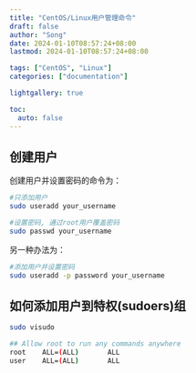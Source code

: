 ```yaml
---
title: "CentOS/Linux用户管理命令"
draft: false
author: "Song"
date: 2024-01-10T08:57:24+08:00
lastmod: 2024-01-10T08:57:24+08:00

tags: ["CentOS", "Linux"]
categories: ["documentation"]

lightgallery: true

toc:
  auto: false
---
```

## 创建用户

创建用户并设置密码的命令为：

```bash
#只添加用户
sudo useradd your_username

#设置密码, 通过root用户覆盖密码
sudo passwd your_username
```

另一种办法为：

```bash
#添加用户并设置密码
sudo useradd -p password your_username
```



## 如何添加用户到特权(sudoers)组

```bash
sudo visudo
```

```bash
## Allow root to run any commands anywhere 
root    ALL=(ALL)       ALL
user    ALL=(ALL)       ALL
```


